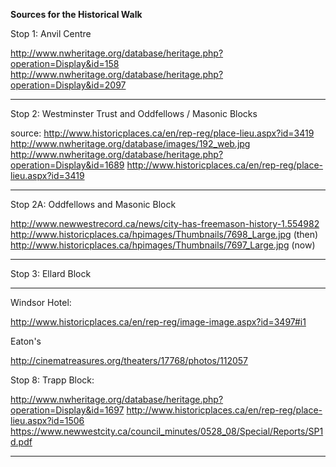 **Sources for the Historical Walk**

Stop 1: Anvil Centre

http://www.nwheritage.org/database/heritage.php?operation=Display&id=158
http://www.nwheritage.org/database/heritage.php?operation=Display&id=2097

---

Stop 2: Westminster Trust and Oddfellows / Masonic Blocks

source: http://www.historicplaces.ca/en/rep-reg/place-lieu.aspx?id=3419
http://www.nwheritage.org/database/images/192_web.jpg
http://www.nwheritage.org/database/heritage.php?operation=Display&id=1689
http://www.historicplaces.ca/en/rep-reg/place-lieu.aspx?id=3419

---

Stop 2A: Oddfellows and Masonic Block

http://www.newwestrecord.ca/news/city-has-freemason-history-1.554982
http://www.historicplaces.ca/hpimages/Thumbnails/7698_Large.jpg (then)
http://www.historicplaces.ca/hpimages/Thumbnails/7697_Large.jpg (now)

---

Stop 3: Ellard Block


---

Windsor Hotel:

http://www.historicplaces.ca/en/rep-reg/image-image.aspx?id=3497#i1

Eaton's

http://cinematreasures.org/theaters/17768/photos/112057


Stop 8: Trapp Block:

http://www.nwheritage.org/database/heritage.php?operation=Display&id=1697
http://www.historicplaces.ca/en/rep-reg/place-lieu.aspx?id=1506
https://www.newwestcity.ca/council_minutes/0528_08/Special/Reports/SP1d.pdf

---

